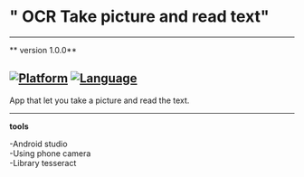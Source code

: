 # " OCR Take picture and read text" 
--- 
** version 1.0.0**

[![Platform](https://img.shields.io/badge/platform-android-green.svg?style=flat)](https://www.android.com/)
[![Language](https://img.shields.io/badge/language-java-blue.svg?style=flat)](https://www.java.com/en/)
---

App that let you take  a picture and read the text. 

---

**tools**

-Android studio <br />
-Using phone camera <br />
-Library tesseract

